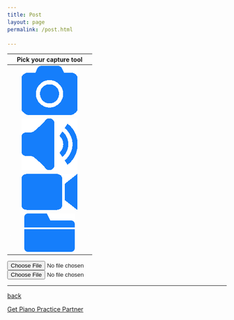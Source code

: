 ```yaml
---
title: Post
layout: page
permalink: /post.html

---
```



![pixel](https://raw.githubusercontent.com/Stuartbriner/portland/gh-pages/images/apixel.png) | Pick your capture tool| ![pixel](https://raw.githubusercontent.com/Stuartbriner/portland/gh-pages/images/apixel.png)
:-----------: | :-----------: | :-----------:  
 ![pixel](https://raw.githubusercontent.com/Stuartbriner/portland/gh-pages/images/apixel.png)|[![Menulogo](https://raw.githubusercontent.com/Stuartbriner/portland/gh-pages/images/photo.png)](post_photo.html)| ![pixel](https://raw.githubusercontent.com/Stuartbriner/portland/gh-pages/images/apixel.png)
 ![pixel](https://raw.githubusercontent.com/Stuartbriner/portland/gh-pages/images/apixel.png)|[![Menulogo](https://raw.githubusercontent.com/Stuartbriner/portland/gh-pages/images/audio.png)](post_audio.html)| ![pixel](https://raw.githubusercontent.com/Stuartbriner/portland/gh-pages/images/apixel.png)
  ![pixel](https://raw.githubusercontent.com/Stuartbriner/portland/gh-pages/images/apixel.png)|[![Menulogo](https://raw.githubusercontent.com/Stuartbriner/portland/gh-pages/images/video.png)](post_video.html)| ![pixel](https://raw.githubusercontent.com/Stuartbriner/portland/gh-pages/images/apixel.png)
   ![pixel](https://raw.githubusercontent.com/Stuartbriner/portland/gh-pages/images/apixel.png)|[![Menulogo](https://raw.githubusercontent.com/Stuartbriner/portland/gh-pages/images/library.png)](post_library.html)| ![pixel](https://raw.githubusercontent.com/Stuartbriner/portland/gh-pages/images/apixel.png)

<input type="file" accept="image/*" capture="camera">

<input type="file" accept="microhone/*" capture="microphone">

***

[back](G1_A1_pathway2.html)


[Get Piano Practice Partner](https://itunes.apple.com/gb/app/abrsm-piano-practice-partner/id891238739?mt=8)
